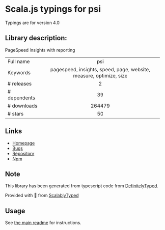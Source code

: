 
# Scala.js typings for psi

Typings are for version 4.0

## Library description:
PageSpeed Insights with reporting

|                    |                 |
| ------------------ | :-------------: |
| Full name          | psi |
| Keywords           | pagespeed, insights, speed, page, website, measure, optimize, size |
| # releases         | 2 |
| # dependents       | 39 |
| # downloads        | 264479 |
| # stars            | 50 |

## Links
- [Homepage](https://github.com/GoogleChromeLabs/psi#readme)
- [Bugs](https://github.com/GoogleChromeLabs/psi/issues)
- [Repository](https://github.com/GoogleChromeLabs/psi)
- [Npm](https://www.npmjs.com/package/psi)
    


## Note
This library has been generated from typescript code from [DefinitelyTyped](https://definitelytyped.org).

Provided with :purple_heart: from [ScalablyTyped](https://github.com/oyvindberg/ScalablyTyped)

## Usage
See [the main readme](../../readme.md) for instructions.


